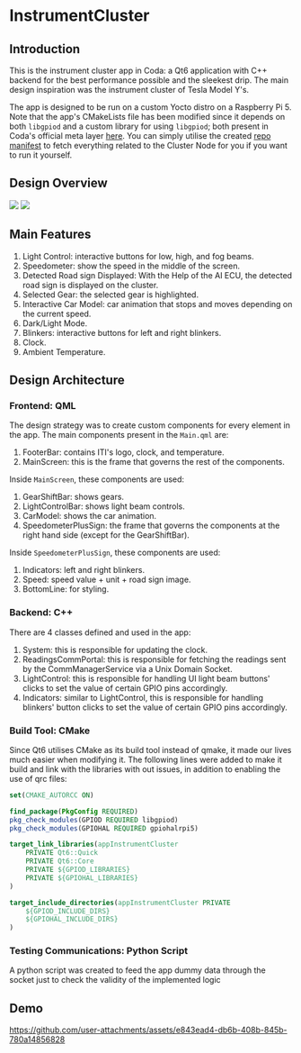# InstrumentCluster

## Introduction
This is the instrument cluster app in Coda: a Qt6 application with C++ backend for the best performance possible and the sleekest drip. The main design inspiration was the instrument cluster of Tesla Model Y's. 

The app is designed to be run on a custom Yocto distro on a Raspberry Pi 5. Note that the app's CMakeLists file has been modified since it depends on both `libgpiod` and a custom library for using `libgpiod`; both present in Coda's official meta layer [here](https://github.com/Coda-ITI/meta-coda). You can simply utilise the created [repo manifest](https://github.com/Coda-ITI/cluster_manifest) to fetch everything related to the Cluster Node for you if you want to run it yourself.

## Design Overview
![](./README_Assets/light.png)
![](./README_Assets/dark.png)

## Main Features
1. Light Control: interactive buttons for low, high, and fog beams.
2. Speedometer: show the speed in the middle of the screen.
3. Detected Road sign Displayed: With the Help of the AI ECU, the detected road sign is displayed on the cluster.
4. Selected Gear: the selected gear is highlighted.
5. Interactive Car Model: car animation that stops and moves depending on the current speed.
6. Dark/Light Mode.
7. Blinkers: interactive buttons for left and right blinkers.
8. Clock.
9. Ambient Temperature.

## Design Architecture

### Frontend: QML
The design strategy was to create custom components for every element in the app. The main components present in the `Main.qml` are:
1. FooterBar: contains ITI's logo, clock, and temperature.
2. MainScreen: this is the frame that governs the rest of the components.

Inside `MainScreen`, these components are used:
1. GearShiftBar: shows gears.
2. LightControlBar: shows light beam controls.
3. CarModel: shows the car animation.
4. SpeedometerPlusSign: the frame that governs the components at the right hand side (except for the GearShiftBar).

Inside `SpeedometerPlusSign`, these components are used:
1. Indicators: left and right blinkers.
2. Speed: speed value + unit + road sign image.
3. BottomLine: for styling.

### Backend: C++
There are 4 classes defined and used in the app:
1. System: this is responsible for updating the clock.
2. ReadingsCommPortal: this is responsible for fetching the readings sent by the CommManagerService via a Unix Domain Socket.
3. LightControl: this is responsible for handling UI light beam buttons' clicks to set the value of certain GPIO pins accordingly.
4. Indicators: similar to LightControl, this is responsible for handling blinkers' button clicks to set the value of certain GPIO pins accordingly.

### Build Tool: CMake
Since Qt6 utilises CMake as its build tool instead of qmake, it made our lives much easier when modifying it. The following lines were added to make it build and link with the libraries with out issues, in addition to enabling the use of qrc files:
```cmake
set(CMAKE_AUTORCC ON) 
```

```cmake
find_package(PkgConfig REQUIRED)
pkg_check_modules(GPIOD REQUIRED libgpiod)
pkg_check_modules(GPIOHAL REQUIRED gpiohalrpi5)
```

```cmake
target_link_libraries(appInstrumentCluster
    PRIVATE Qt6::Quick
    PRIVATE Qt6::Core
    PRIVATE ${GPIOD_LIBRARIES}
    PRIVATE ${GPIOHAL_LIBRARIES}
)
```

```cmake
target_include_directories(appInstrumentCluster PRIVATE
    ${GPIOD_INCLUDE_DIRS}
    ${GPIOHAL_INCLUDE_DIRS}
)
```

### Testing Communications: Python Script
A python script was created to feed the app dummy data through the socket just to check the validity of the implemented logic

## Demo

https://github.com/user-attachments/assets/e843ead4-db6b-408b-845b-780a14856828

